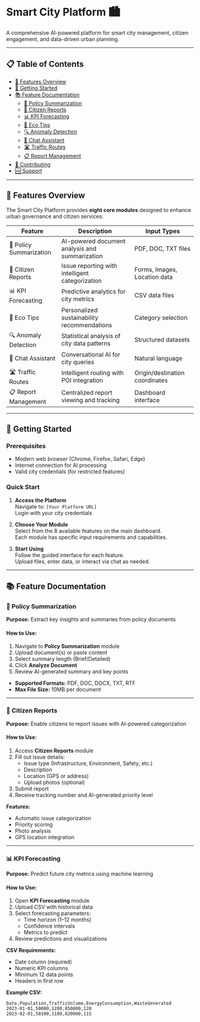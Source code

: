 # Smart City Platform 🏙️

A comprehensive AI-powered platform for smart city management, citizen engagement, and data-driven urban planning.

---

## 📋 Table of Contents

- [🚀 Features Overview](#-features-overview)
- [🏁 Getting Started](#-getting-started)
- [📚 Feature Documentation](#-feature-documentation)
  - [📄 Policy Summarization](#-policy-summarization)
  - [🎯 Citizen Reports](#-citizen-reports)
  - [📊 KPI Forecasting](#-kpi-forecasting)
  - [🌱 Eco Tips](#-eco-tips)
  - [🔍 Anomaly Detection](#-anomaly-detection)
  - [💬 Chat Assistant](#-chat-assistant)
  - [🛣️ Traffic Routes](#-traffic-routes)
  - [📋 Report Management](#-report-management)
- [🤝 Contributing](#contributing)
- [🆘 Support](#support)

---

## 🚀 Features Overview

The Smart City Platform provides **eight core modules** designed to enhance urban governance and citizen services:

| Feature              | Description                                               | Input Types                      |
|----------------------|-----------------------------------------------------------|----------------------------------|
| 📄 Policy Summarization | AI-powered document analysis and summarization             | PDF, DOC, TXT files              |
| 🎯 Citizen Reports      | Issue reporting with intelligent categorization           | Forms, Images, Location data     |
| 📊 KPI Forecasting      | Predictive analytics for city metrics                    | CSV data files                   |
| 🌱 Eco Tips             | Personalized sustainability recommendations              | Category selection               |
| 🔍 Anomaly Detection    | Statistical analysis of city data patterns               | Structured datasets              |
| 💬 Chat Assistant       | Conversational AI for city queries                       | Natural language                 |
| 🛣️ Traffic Routes       | Intelligent routing with POI integration                 | Origin/destination coordinates   |
| 📋 Report Management    | Centralized report viewing and tracking                  | Dashboard interface              |

---

## 🏁 Getting Started

### Prerequisites

- Modern web browser (Chrome, Firefox, Safari, Edge)
- Internet connection for AI processing
- Valid city credentials (for restricted features)

### Quick Start

1. **Access the Platform**  
   Navigate to: `[Your Platform URL]`  
   Login with your city credentials

2. **Choose Your Module**  
   Select from the 8 available features on the main dashboard.  
   Each module has specific input requirements and capabilities.

3. **Start Using**  
   Follow the guided interface for each feature.  
   Upload files, enter data, or interact via chat as needed.

---

## 📚 Feature Documentation

### 📄 Policy Summarization

**Purpose:** Extract key insights and summaries from policy documents

#### How to Use:

1. Navigate to **Policy Summarization** module  
2. Upload document(s) or paste content  
3. Select summary length (Brief/Detailed)  
4. Click **Analyze Document**  
5. Review AI-generated summary and key points

- **Supported Formats:** PDF, DOC, DOCX, TXT, RTF  
- **Max File Size:** 10MB per document

---

### 🎯 Citizen Reports

**Purpose:** Enable citizens to report issues with AI-powered categorization

#### How to Use:

1. Access **Citizen Reports** module  
2. Fill out issue details:
   - Issue type (Infrastructure, Environment, Safety, etc.)
   - Description
   - Location (GPS or address)
   - Upload photos (optional)
3. Submit report  
4. Receive tracking number and AI-generated priority level

**Features:**

- Automatic issue categorization  
- Priority scoring  
- Photo analysis  
- GPS location integration

---

### 📊 KPI Forecasting

**Purpose:** Predict future city metrics using machine learning

#### How to Use:

1. Open **KPI Forecasting** module  
2. Upload CSV with historical data  
3. Select forecasting parameters:
   - Time horizon (1–12 months)
   - Confidence intervals
   - Metrics to predict
4. Review predictions and visualizations

**CSV Requirements:**

- Date column (required)  
- Numeric KPI columns  
- Minimum 12 data points  
- Headers in first row

**Example CSV:**

```csv
Date,Population,TrafficVolume,EnergyConsumption,WasteGenerated
2023-01-01,50000,1200,850000,120
2023-02-01,50100,1180,820000,115
